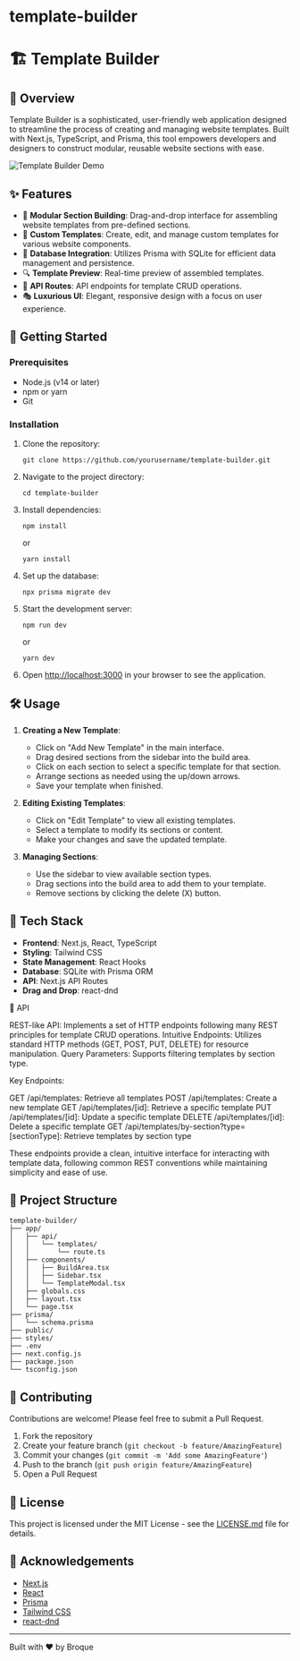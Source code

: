 # template-builder
 # 🏗️ Template Builder

## 🌟 Overview

Template Builder is a sophisticated, user-friendly web application designed to streamline the process of creating and managing website templates. Built with Next.js, TypeScript, and Prisma, this tool empowers developers and designers to construct modular, reusable website sections with ease.

![Template Builder Demo](https://via.placeholder.com/800x400.png?text=Template+Builder+Demo)

## ✨ Features

- 🧩 **Modular Section Building**: Drag-and-drop interface for assembling website templates from pre-defined sections.
- 🎨 **Custom Templates**: Create, edit, and manage custom templates for various website components.
- 💾 **Database Integration**: Utilizes Prisma with SQLite for efficient data management and persistence.
- 🔍 **Template Preview**: Real-time preview of assembled templates.
- 🔄 **API Routes**: API endpoints for template CRUD operations.
- 🎭 **Luxurious UI**: Elegant, responsive design with a focus on user experience.

## 🚀 Getting Started

### Prerequisites

- Node.js (v14 or later)
- npm or yarn
- Git

### Installation

1. Clone the repository:
   ```
   git clone https://github.com/yourusername/template-builder.git
   ```

2. Navigate to the project directory:
   ```
   cd template-builder
   ```

3. Install dependencies:
   ```
   npm install
   ```
   or
   ```
   yarn install
   ```

4. Set up the database:
   ```
   npx prisma migrate dev
   ```

5. Start the development server:
   ```
   npm run dev
   ```
   or
   ```
   yarn dev
   ```

6. Open [http://localhost:3000](http://localhost:3000) in your browser to see the application.

## 🛠️ Usage

1. **Creating a New Template**:
   - Click on "Add New Template" in the main interface.
   - Drag desired sections from the sidebar into the build area.
   - Click on each section to select a specific template for that section.
   - Arrange sections as needed using the up/down arrows.
   - Save your template when finished.

2. **Editing Existing Templates**:
   - Click on "Edit Template" to view all existing templates.
   - Select a template to modify its sections or content.
   - Make your changes and save the updated template.

3. **Managing Sections**:
   - Use the sidebar to view available section types.
   - Drag sections into the build area to add them to your template.
   - Remove sections by clicking the delete (X) button.

## 🧰 Tech Stack

- **Frontend**: Next.js, React, TypeScript
- **Styling**: Tailwind CSS
- **State Management**: React Hooks
- **Database**: SQLite with Prisma ORM
- **API**: Next.js API Routes
- **Drag and Drop**: react-dnd

🔄 API

REST-like API: Implements a set of HTTP endpoints following many REST principles for template CRUD operations.
Intuitive Endpoints: Utilizes standard HTTP methods (GET, POST, PUT, DELETE) for resource manipulation.
Query Parameters: Supports filtering templates by section type.

Key Endpoints:

GET /api/templates: Retrieve all templates
POST /api/templates: Create a new template
GET /api/templates/[id]: Retrieve a specific template
PUT /api/templates/[id]: Update a specific template
DELETE /api/templates/[id]: Delete a specific template
GET /api/templates/by-section?type=[sectionType]: Retrieve templates by section type

These endpoints provide a clean, intuitive interface for interacting with template data, following common REST conventions while maintaining simplicity and ease of use.

## 📁 Project Structure

```
template-builder/
├── app/
│   ├── api/
│   │   └── templates/
│   │       └── route.ts
│   ├── components/
│   │   ├── BuildArea.tsx
│   │   ├── Sidebar.tsx
│   │   └── TemplateModal.tsx
│   ├── globals.css
│   ├── layout.tsx
│   └── page.tsx
├── prisma/
│   └── schema.prisma
├── public/
├── styles/
├── .env
├── next.config.js
├── package.json
└── tsconfig.json
```

## 🤝 Contributing

Contributions are welcome! Please feel free to submit a Pull Request.

1. Fork the repository
2. Create your feature branch (`git checkout -b feature/AmazingFeature`)
3. Commit your changes (`git commit -m 'Add some AmazingFeature'`)
4. Push to the branch (`git push origin feature/AmazingFeature`)
5. Open a Pull Request

## 📄 License

This project is licensed under the MIT License - see the [LICENSE.md](LICENSE.md) file for details.

## 🙏 Acknowledgements

- [Next.js](https://nextjs.org/)
- [React](https://reactjs.org/)
- [Prisma](https://www.prisma.io/)
- [Tailwind CSS](https://tailwindcss.com/)
- [react-dnd](https://react-dnd.github.io/react-dnd/)

---

Built with ❤️ by Broque
